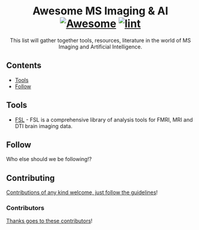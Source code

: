 <div align="center">

<!-- title -->

<!--lint ignore no-dead-urls-->

# Awesome MS Imaging & AI [![Awesome](https://awesome.re/badge.svg)](https://awesome.re) [![lint](https://github.com/naims-aims/awesome-ms-imaging-ai/actions/workflows/lint.yaml/badge.svg)](https://github.com/naims-aims/awesome-ms-imaging-ai/actions/workflows/lint.yaml)

<!-- subtitle -->

This list will gather together tools, resources, literature in the world of MS Imaging and Artificial Intelligence.

<!-- image -->


<!-- description -->

</div>

<!-- TOC -->

## Contents

- [Tools](#tools)
- [Follow](#fo;low)

<!-- CONTENT -->

## Tools

- [FSL](https://fsl.fmrib.ox.ac.uk/fsl/fslwiki) - FSL is a comprehensive library of analysis tools for FMRI, MRI and DTI brain imaging data.

<!-- END CONTENT -->

## Follow

<!-- list people worth following on social sites (Twitter, LinkedIn, GitHub, YouTube etc.) -->

Who else should we be following!?

## Contributing

[Contributions of any kind welcome, just follow the guidelines](contributing.md)!

### Contributors

[Thanks goes to these contributors](https://github.com/YOUR_GITHUB_USER/YOUR_REPO/graphs/contributors)!
